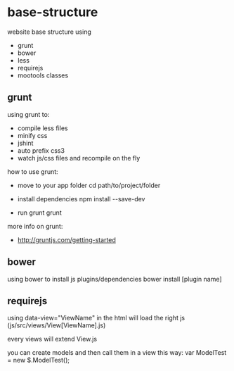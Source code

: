 base-structure
================================

website base structure using 
  - grunt
  - bower
  - less
  - requirejs
  - mootools classes


grunt
-------------------------
using grunt to:
  - compile less files
  - minify css
  - jshint
  - auto prefix css3
  - watch js/css files and recompile on the fly
  
how to use grunt:
  - move to your app folder
    cd path/to/project/folder

  - install dependencies
    npm install --save-dev

  - run grunt
    grunt

more info on grunt:
  - http://gruntjs.com/getting-started
  


bower
-------------------------
using bower to install js plugins/dependencies
    bower install [plugin name]



requirejs
-------------------------
using data-view="ViewName" in the html will load the right js (js/src/views/View[ViewName].js)

every views will extend View.js

you can create models and then call them in a view this way:
    var ModelTest = new $.ModelTest();